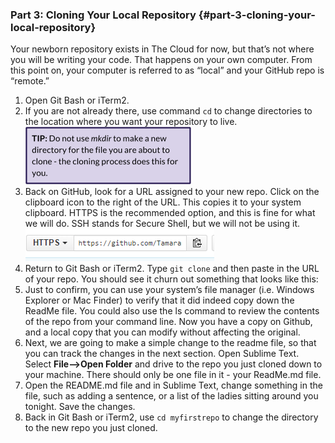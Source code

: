 ### Part 3: Cloning Your Local Repository {#part-3-cloning-your-local-repository}

Your newborn repository exists in The Cloud for now, but that’s not where you will be writing your code. That happens on your own computer. From this point on, your computer is referred to as “local” and your GitHub repo is “remote.”

1.  Open Git Bash or iTerm2\.
2.  If you are not already there, use command `cd` to change directories to the location where you want your repository to live. ![](../assets/image04.png)
3.  Back on GitHub, look for a URL assigned to your new repo. Click on the clipboard icon to the right of the URL. This copies it to your system clipboard. HTTPS is the recommended option, and this is fine for what we will do. SSH stands for Secure Shell, but we will not be using it.
![](../assets/image02.png)
4.  Return to Git Bash or iTerm2\. Type `git clone` and then paste in the URL of your repo. You should see it churn out something that looks like this: 
5.  Just to confirm, you can use your system’s file manager (i.e. Windows Explorer or Mac Finder) to verify that it did indeed copy down the ReadMe file. You could also use the ls command to review the contents of the repo from your command line. Now you have a copy on Github, and a local copy that you can modify without affecting the original.
6.  Next, we are going to make a simple change to the readme file, so that you can track the changes in the next section. Open Sublime Text. Select **File--&gt;Open Folder** and drive to the repo you just cloned down to your machine. There should only be one file in it - your ReadMe.md file.
7.  Open the README.md file and in Sublime Text, change something in the file, such as adding a sentence, or a list of the ladies sitting around you tonight. Save the changes.
8.  Back in Git Bash or iTerm2, use `cd myfirstrepo` to change the directory to the new repo you just cloned.